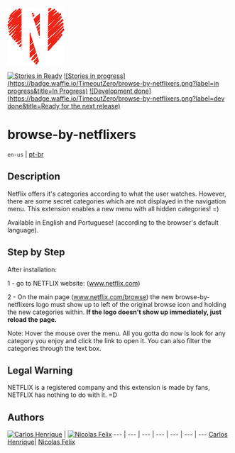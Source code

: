 
![Logo](logo128.png)

[![Stories in Ready](https://badge.waffle.io/TimeoutZero/browse-by-netflixers.png?label=ready&title=Sprint)](https://waffle.io/TimeoutZero/browse-by-netflixers)
[![Stories in progress](https://badge.waffle.io/TimeoutZero/browse-by-netflixers.png?label=in progress&title=In Progress)](https://waffle.io/TimeoutZero/browse-by-netflixers)
[![Development done](https://badge.waffle.io/TimeoutZero/browse-by-netflixers.png?label=dev done&title=Ready for the next release)](https://waffle.io/TimeoutZero/browse-by-netflixers)

# browse-by-netflixers

`en-us` | [pt-br](https://github.com/TimeoutZero/browse-by-netflixers/blob/master/README_pt-br.md)

## Description
Netflix offers it's categories according to what the user watches. However, there are some secret categories which are not displayed in the navigation menu. This extension enables a new menu with all hidden categories! =)

Available in English and Portuguese! (according to the browser's default language).

## Step by Step
After installation:

1 - go to NETFLIX website: (www.netflix.com)

2 - On the main page (www.netflix.com/browse) the new browse-by-netflixers logo must show up to left of the original browse icon and holding the new categories within.
<b>If the logo doesn't show up immediately, just reload the page.</b>

Note: Hover the mouse over the menu. All you gotta do now is look for any category you enjoy and click the link to open it. You can also filter the categories through the text box.

## Legal Warning
NETFLIX is a registered company and this extension is made by fans, NETFLIX has nothing to do with it. =D

## Authors

[![Carlos Henrique](https://avatars0.githubusercontent.com/u/2482989?v=3&s=96)](https://github.com/carloshpds) | [![Nicolas Felix](https://avatars3.githubusercontent.com/u/14082344?v=3&s=96)](https://github.com/nickFelix)
--- | --- | --- | --- | --- | --- | ---
[Carlos Henrique](https://github.com/carloshpds)| [Nicolas Felix](https://github.com/nickFelix)
